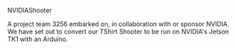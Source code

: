 NVIDIAShooter

A project team 3256 embarked on, in collaboration with or sponsor NVIDIA. We have set out to convert our TShirt Shooter to be run on NVIDIA's Jetson TK1 with an Arduino.
